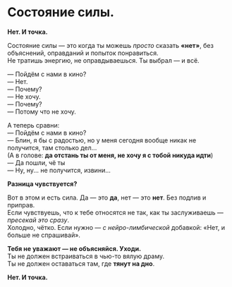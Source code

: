 # Состояние силы.

**Нет. И точка.**

Состояние силы — это когда ты можешь _просто_ сказать **«нет»**, без объяснений, оправданий и попыток понравиться.\
Не тратишь энергию, не оправдываешься. Ты выбрал — и всё.

— Пойдём с нами в кино?\
— Нет.\
— Почему?\
— Не хочу.\
— Почему?\
— Потому что не хочу.

А теперь сравни:\
— Пойдём с нами в кино?\
— Блин, я бы с радостью, но у меня сегодня вообще никак не получится, там столько дел...\
(А в голове: **да отстань ты от меня, не хочу я с тобой никуда идти**)\
— Да пошли, чё ты\
— Ну, ну... не получится, извини...

**Разница чувствуется?**

Вот в этом и есть сила. Да — это **да**, нет — это **нет**. Без подлив и приправ.\
Если чувствуешь, что к тебе относятся не так, как ты заслуживаешь — _пресекай это сразу_.\
Холодно, чётко. Если нужно — _с нейро-лимбической_ добавкой: «Нет, и больше не спрашивай».

**Тебя не уважают — не объясняйся. Уходи.**\
Ты не должен встраиваться в чью-то вялую драму.\
Ты не должен оставаться там, где **тянут на дно**.

**Нет. И точка.**
